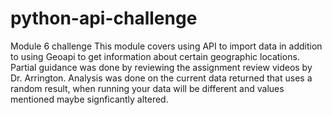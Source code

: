 # python-api-challenge
Module 6 challenge
This module covers using API to import data in addition to using Geoapi to get information about certain geographic locations.  Partial guidance was done by reviewing the 
assignment review videos by Dr. Arrington.
Analysis was done on the current data returned that uses a random result, when running your data will be different and values mentioned maybe signficantly altered.
